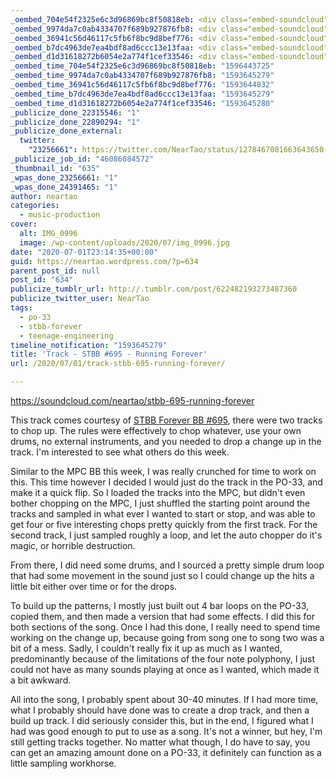 ```yaml
---
_oembed_704e54f2325e6c3d96869bc8f50818eb: <div class="embed-soundcloud"><iframe title="STBB 695 - Running Forever by NearTao" width="750" height="400" scrolling="no" frameborder="no" src="https://w.soundcloud.com/player/?visual=true&url=https%3A%2F%2Fapi.soundcloud.com%2Ftracks%2F850433341&show_artwork=true&maxwidth=750&maxheight=1000&dnt=1"></iframe></div>
_oembed_9974da7c0ab4334707f689b927876fb8: <div class="embed-soundcloud"><iframe title="STBB 695 - Running Forever by NearTao" width="776" height="400" scrolling="no" frameborder="no" src="https://w.soundcloud.com/player/?visual=true&url=https%3A%2F%2Fapi.soundcloud.com%2Ftracks%2F850433341&show_artwork=true&maxwidth=776&maxheight=1000&dnt=1"></iframe></div>
_oembed_36941c56d46117c5fb6f8bc9d8bef776: <div class="embed-soundcloud"><iframe title="STBB 695 - Running Forever by NearTao" width="500" height="400" scrolling="no" frameborder="no" src="https://w.soundcloud.com/player/?visual=true&url=https%3A%2F%2Fapi.soundcloud.com%2Ftracks%2F850433341&show_artwork=true&maxwidth=500&maxheight=750&dnt=1"></iframe></div>
_oembed_b7dc4963de7ea4bdf8ad6ccc13e13faa: <div class="embed-soundcloud"><iframe title="STBB 695 - Running Forever by NearTao" width="584" height="400" scrolling="no" frameborder="no" src="https://w.soundcloud.com/player/?visual=true&url=https%3A%2F%2Fapi.soundcloud.com%2Ftracks%2F850433341&show_artwork=true&maxwidth=584&maxheight=876&dnt=1"></iframe></div>
_oembed_d1d31618272b6054e2a774f1cef33546: <div class="embed-soundcloud"><iframe title="STBB 695 - Running Forever by NearTao" width="580" height="400" scrolling="no" frameborder="no" src="https://w.soundcloud.com/player/?visual=true&url=https%3A%2F%2Fapi.soundcloud.com%2Ftracks%2F850433341&show_artwork=true&maxwidth=580&maxheight=870&dnt=1"></iframe></div>
_oembed_time_704e54f2325e6c3d96869bc8f50818eb: "1596443725"
_oembed_time_9974da7c0ab4334707f689b927876fb8: "1593645279"
_oembed_time_36941c56d46117c5fb6f8bc9d8bef776: "1593644832"
_oembed_time_b7dc4963de7ea4bdf8ad6ccc13e13faa: "1593645279"
_oembed_time_d1d31618272b6054e2a774f1cef33546: "1593645280"
_publicize_done_22315546: "1"
_publicize_done_22890294: "1"
_publicize_done_external:
  twitter:
    "23256661": https://twitter.com/NearTao/status/1278467081663643650
_publicize_job_id: "46086084572"
_thumbnail_id: "635"
_wpas_done_23256661: "1"
_wpas_done_24391465: "1"
author: neartao
categories:
  - music-production
cover:
  alt: IMG_0996
  image: /wp-content/uploads/2020/07/img_0996.jpg
date: "2020-07-01T23:14:35+00:00"
guid: https://neartao.wordpress.com/?p=634
parent_post_id: null
post_id: "634"
publicize_tumblr_url: http://.tumblr.com/post/622482193273487360
publicize_twitter_user: NearTao
tags:
  - po-33
  - stbb-forever
  - teenage-engineering
timeline_notification: "1593645279"
title: 'Track - STBB #695 - Running Forever'
url: /2020/07/01/track-stbb-695-running-forever/

---
```

https://soundcloud.com/neartao/stbb-695-running-forever

This track comes courtesy of [STBB Forever BB #695](https://stbbforever.com/viewtopic.php?f=2&t=691&sid=7d0cdf19c7200d2c7faafcb7c573a9ee), there were two tracks to chop up. The rules were effectively to chop whatever, use your own drums, no external instruments, and you needed to drop a change up in the track. I'm interested to see what others do this week.

Similar to the MPC BB this week, I was really crunched for time to work on this. This time however I decided I would just do the track in the PO-33, and make it a quick flip. So I loaded the tracks into the MPC, but didn't even bother chopping on the MPC, I just shuffled the starting point around the tracks and sampled in what ever I wanted to start or stop, and was able to get four or five interesting chops pretty quickly from the first track. For the second track, I just sampled roughly a loop, and let the auto chopper do it's magic, or horrible destruction.

From there, I did need some drums, and I sourced a pretty simple drum loop that had some movement in the sound just so I could change up the hits a little bit either over time or for the drops.

To build up the patterns, I mostly just built out 4 bar loops on the PO-33, copied them, and then made a version that had some effects. I did this for both sections of the song. Once I had this done, I really need to spend time working on the change up, because going from song one to song two was a bit of a mess. Sadly, I couldn't really fix it up as much as I wanted, predominantly because of the limitations of the four note polyphony, I just could not have as many sounds playing at once as I wanted, which made it a bit awkward.

All into the song, I probably spent about 30-40 minutes. If I had more time, what I probably should have done was to create a drop track, and then a build up track. I did seriously consider this, but in the end, I figured what I had was good enough to put to use as a song. It's not a winner, but hey, I'm still getting tracks together. No matter what though, I do have to say, you can get an amazing amount done on a PO-33, it definitely can function as a little sampling workhorse.

